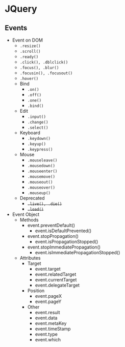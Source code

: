 # JQuery
## Events
- Event on DOM
    - `.resize()`
    - `.scroll()`
    - `.ready()`
    - `.click(), .dblclick()`
    - `.focus(), .blur()`
    - `.focusin(), .focusout()`
    - `.hover()`
    - Bind
        - `.on()`
        - `.off()`
        - `.one()`
        - `.bind()`
    - Edit
        - `.input()`
        - `.change()`
        - `.select()`
    - Keyboard
        - `.keydown()`
        - `.keyup()`
        - `.keypress()`
    - Mouse
        - `.mouseleave()`
        - `.mousedown()`
        - `.mouseenter()`
        - `.mousemove()`
        - `.mouseout()`
        - `.mouseover()`
        - `.mouseup()`
    - Deprecated
        - ~~`.live(), .die()`~~
        - ~~`.load()`~~
- Event Object
    - Methods
        - event.preventDefault()
            - event.isDefaultPrevented()
        - event.stopPropagation()
            - event.isPropagationStopped()
        - event.stopImmediatePropagation()
            - event.isImmediatePropagationStopped()
    - Attributes
        - Target
            - event.target
            - event.relatedTarget
            - event.currentTarget
            - event.delegateTarget
        - Position
            - event.pageX
            - event.pageY
        - Other
            - event.result
            - event.data
            - event.metaKey
            - event.timeStamp
            - event.type
            - event.which